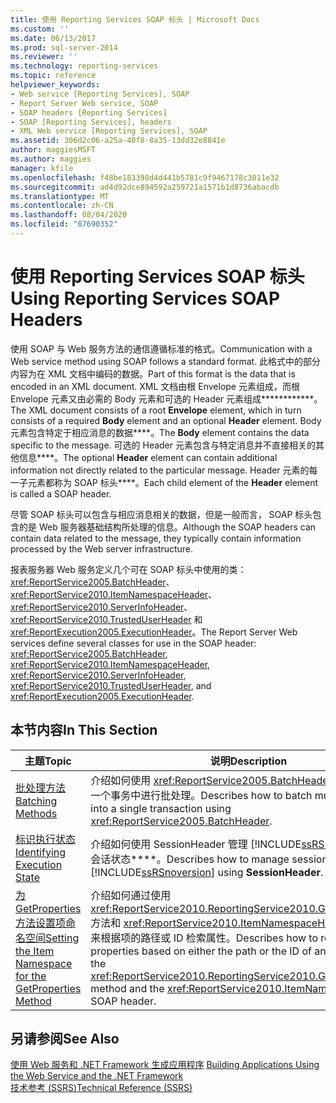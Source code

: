 ```yaml
---
title: 使用 Reporting Services SOAP 标头 | Microsoft Docs
ms.custom: ''
ms.date: 06/13/2017
ms.prod: sql-server-2014
ms.reviewer: ''
ms.technology: reporting-services
ms.topic: reference
helpviewer_keywords:
- Web service [Reporting Services], SOAP
- Report Server Web service, SOAP
- SOAP headers [Reporting Services]
- SOAP [Reporting Services], headers
- XML Web service [Reporting Services], SOAP
ms.assetid: 306d2c06-a25a-40f8-8a35-13dd32e8841e
author: maggiesMSFT
ms.author: maggies
manager: kfile
ms.openlocfilehash: f48be183398d4d441b5781c9f9467178c3011e32
ms.sourcegitcommit: ad4d92dce894592a259721a1571b1d8736abacdb
ms.translationtype: MT
ms.contentlocale: zh-CN
ms.lasthandoff: 08/04/2020
ms.locfileid: "87690352"
---
```

# <a name="using-reporting-services-soap-headers"></a><span data-ttu-id="d4c32-102">使用 Reporting Services SOAP 标头</span><span class="sxs-lookup"><span data-stu-id="d4c32-102">Using Reporting Services SOAP Headers</span></span>
  <span data-ttu-id="d4c32-103">使用 SOAP 与 Web 服务方法的通信遵循标准的格式。</span><span class="sxs-lookup"><span data-stu-id="d4c32-103">Communication with a Web service method using SOAP follows a standard format.</span></span> <span data-ttu-id="d4c32-104">此格式中的部分内容为在 XML 文档中编码的数据。</span><span class="sxs-lookup"><span data-stu-id="d4c32-104">Part of this format is the data that is encoded in an XML document.</span></span> <span data-ttu-id="d4c32-105">XML 文档由根 Envelope 元素组成，而根 Envelope 元素又由必需的 Body 元素和可选的 Header 元素组成\*\*\*\*\*\*\*\*\*\*\*\*。</span><span class="sxs-lookup"><span data-stu-id="d4c32-105">The XML document consists of a root **Envelope** element, which in turn consists of a required **Body** element and an optional **Header** element.</span></span> <span data-ttu-id="d4c32-106">Body 元素包含特定于相应消息的数据\*\*\*\*。</span><span class="sxs-lookup"><span data-stu-id="d4c32-106">The **Body** element contains the data specific to the message.</span></span> <span data-ttu-id="d4c32-107">可选的 Header 元素包含与特定消息并不直接相关的其他信息\*\*\*\*。</span><span class="sxs-lookup"><span data-stu-id="d4c32-107">The optional **Header** element can contain additional information not directly related to the particular message.</span></span> <span data-ttu-id="d4c32-108">Header 元素的每一子元素都称为 SOAP 标头\*\*\*\*。</span><span class="sxs-lookup"><span data-stu-id="d4c32-108">Each child element of the **Header** element is called a SOAP header.</span></span>  
  
 <span data-ttu-id="d4c32-109">尽管 SOAP 标头可以包含与相应消息相关的数据，但是一般而言， SOAP 标头包含的是 Web 服务器基础结构所处理的信息。</span><span class="sxs-lookup"><span data-stu-id="d4c32-109">Although the SOAP headers can contain data related to the message, they typically contain information processed by the Web server infrastructure.</span></span>  
  
 <span data-ttu-id="d4c32-110">报表服务器 Web 服务定义几个可在 SOAP 标头中使用的类：<xref:ReportService2005.BatchHeader>、<xref:ReportService2010.ItemNamespaceHeader>、<xref:ReportService2010.ServerInfoHeader>、<xref:ReportService2010.TrustedUserHeader> 和 <xref:ReportExecution2005.ExecutionHeader>。</span><span class="sxs-lookup"><span data-stu-id="d4c32-110">The Report Server Web services define several classes for use in the SOAP header: <xref:ReportService2005.BatchHeader>, <xref:ReportService2010.ItemNamespaceHeader>, <xref:ReportService2010.ServerInfoHeader>, <xref:ReportService2010.TrustedUserHeader>, and <xref:ReportExecution2005.ExecutionHeader>.</span></span>  
  
## <a name="in-this-section"></a><span data-ttu-id="d4c32-111">本节内容</span><span class="sxs-lookup"><span data-stu-id="d4c32-111">In This Section</span></span>  
  
|<span data-ttu-id="d4c32-112">主题</span><span class="sxs-lookup"><span data-stu-id="d4c32-112">Topic</span></span>|<span data-ttu-id="d4c32-113">说明</span><span class="sxs-lookup"><span data-stu-id="d4c32-113">Description</span></span>|  
|-----------|-----------------|  
|[<span data-ttu-id="d4c32-114">批处理方法</span><span class="sxs-lookup"><span data-stu-id="d4c32-114">Batching Methods</span></span>](batching-methods.md)|<span data-ttu-id="d4c32-115">介绍如何使用 <xref:ReportService2005.BatchHeader> 将多个操作纳入一个事务中进行批处理。</span><span class="sxs-lookup"><span data-stu-id="d4c32-115">Describes how to batch multiple operations into a single transaction using <xref:ReportService2005.BatchHeader>.</span></span>|  
|[<span data-ttu-id="d4c32-116">标识执行状态</span><span class="sxs-lookup"><span data-stu-id="d4c32-116">Identifying Execution State</span></span>](identifying-execution-state.md)|<span data-ttu-id="d4c32-117">介绍如何使用 SessionHeader 管理 [!INCLUDE[ssRSnoversion](../../includes/ssrsnoversion-md.md)] 中的会话状态\*\*\*\*。</span><span class="sxs-lookup"><span data-stu-id="d4c32-117">Describes how to manage session state in [!INCLUDE[ssRSnoversion](../../includes/ssrsnoversion-md.md)] using **SessionHeader**.</span></span>|  
|[<span data-ttu-id="d4c32-118">为 GetProperties 方法设置项命名空间</span><span class="sxs-lookup"><span data-stu-id="d4c32-118">Setting the Item Namespace for the GetProperties Method</span></span>](setting-the-item-namespace-for-the-getproperties-method.md)|<span data-ttu-id="d4c32-119">介绍如何通过使用 <xref:ReportService2010.ReportingService2010.GetProperties%2A> 方法和 <xref:ReportService2010.ItemNamespaceHeader> SOAP 标头来根据项的路径或 ID 检索属性。</span><span class="sxs-lookup"><span data-stu-id="d4c32-119">Describes how to retrieve properties based on either the path or the ID of an item by using the <xref:ReportService2010.ReportingService2010.GetProperties%2A> method and the <xref:ReportService2010.ItemNamespaceHeader> SOAP header.</span></span>|  
  
## <a name="see-also"></a><span data-ttu-id="d4c32-120">另请参阅</span><span class="sxs-lookup"><span data-stu-id="d4c32-120">See Also</span></span>  
 <span data-ttu-id="d4c32-121">[使用 Web 服务和 .NET Framework 生成应用程序](../report-server-web-service/net-framework/building-applications-using-the-web-service-and-the-net-framework.md) </span><span class="sxs-lookup"><span data-stu-id="d4c32-121">[Building Applications Using the Web Service and the .NET Framework](../report-server-web-service/net-framework/building-applications-using-the-web-service-and-the-net-framework.md) </span></span>  
 [<span data-ttu-id="d4c32-122">技术参考 (SSRS)</span><span class="sxs-lookup"><span data-stu-id="d4c32-122">Technical Reference &#40;SSRS&#41;</span></span>](../technical-reference-ssrs.md)  
  
  

